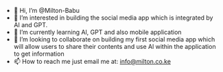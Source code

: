 - 👋 Hi, I’m @Milton-Babu
- 👀 I’m interested in building the social media app which is integrated by AI and GPT.
- 🌱 I’m currently learning Al, GPT and also mobile application 
- 💞️ I’m looking to collaborate on building my first social media app which will allow users to share their contents and use Al within the application to get information 
- 📫 How to reach me just email me at: info@milton.co.ke

<!---
Milton-Babu/Milton-Babu is a ✨ special ✨ repository because its `README.md` (this file) appears on your GitHub profile.
You can click the Preview link to take a look at your changes.
--->

